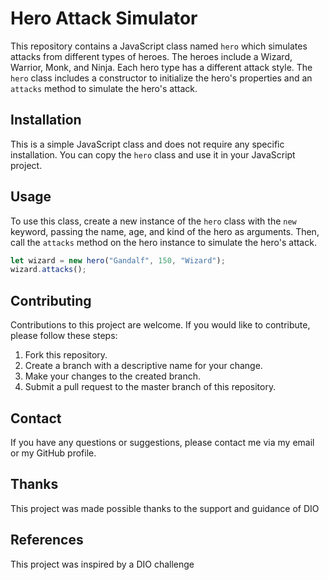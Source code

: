 # Hero Attack Simulator

This repository contains a JavaScript class named `hero` which simulates attacks from different types of heroes. The heroes include a Wizard, Warrior, Monk, and Ninja. Each hero type has a different attack style. The `hero` class includes a constructor to initialize the hero's properties and an `attacks` method to simulate the hero's attack.

## Installation

This is a simple JavaScript class and does not require any specific installation. You can copy the `hero` class and use it in your JavaScript project.

## Usage

To use this class, create a new instance of the `hero` class with the `new` keyword, passing the name, age, and kind of the hero as arguments. Then, call the `attacks` method on the hero instance to simulate the hero's attack.

```javascript
let wizard = new hero("Gandalf", 150, "Wizard");
wizard.attacks();
```

## Contributing

Contributions to this project are welcome. If you would like to contribute, please follow these steps:

1. Fork this repository.
2. Create a branch with a descriptive name for your change.
3. Make your changes to the created branch.
4. Submit a pull request to the master branch of this repository.

## Contact

If you have any questions or suggestions, please contact me via my email or my GitHub profile.

## Thanks

This project was made possible thanks to the support and guidance of DIO

## References

This project was inspired by a DIO challenge
